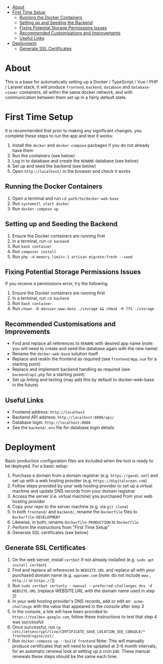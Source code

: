 - [About](#about)
- [First Time Setup](#first-time-setup)
  - [Running the Docker Containers](#running-the-docker-containers)
  - [Setting up and Seeding the Backend](#setting-up-and-seeding-the-backend)
  - [Fixing Potential Storage Permissions Issues](#fixing-potential-storage-permissions-issues)
  - [Recommended Customisations and Improvements](#recommended-customisations-and-improvements)
  - [Useful Links](#useful-links)
- [Deployment](#deployment)
  - [Generate SSL Certificates](#generate-ssl-certificates)

# About
This is a base for automatically setting up a Docker / TypeScript / Vue / PHP / Laravel stack. It will produce `frontend`, `backend`, `database` and `database-viewer` containers, all within the same docker network, and with communication between them set up in a fairly default state.

# First Time Setup
It is recommended that prior to making any significant changes, you complete these steps to run the app and test it works:
1) Install the `docker` and `docker-compose` packages if you do not already have them
2) Run the containers (see below)
3) Log in to database and create the `RENAME` database (see below) 
4) Set up and seed the backend (see below)
5) Open `http://localhost/` in the browser and check it works

## Running the Docker Containers
1) Open a terminal and run `cd path/to/docker-web-base`
2) Run `systemctl start docker`
3) Run `docker-compose up`

## Setting up and Seeding the Backend
1) Ensure the Docker containers are running first
2) In a terminal, run `cd backend`
3) Run `bash container`
4) Run `composer install` 
5) Run `php -d memory_limit=-1 artisan migrate:fresh --seed`

## Fixing Potential Storage Permissions Issues
If you receive a permissions error, try the following:
1) Ensure the Docker containers are running first
2) In a terminal, run `cd backend` 
3) Run `bash container`
4) Run `chown -R devuser:www-data ./storage && chmod -R 775 ./storage`

## Recommended Customisations and Improvements
- Find and replace all references to `RENAME` with desired app name (note: you will need to create and seed the database again with the new name)
- Rename the `docker-web-base` solution itself
- Replace and reskin the frontend as required (see `frontend/App.vue` for a starting point)
- Replace and implement backend handling as required (see `backend/api.php` for a starting point)
- Set up linting and testing (may add this by default to docker-web-base in the future)

## Useful Links
- Frontend address: `http://localhost`
- Backend API address: `http://localhost:8000/api/`
- Database login: `http://localhost:8080`
- See the `backend/.env` file for database login details

# Deployment
Basic production configuration files are included when the tool is ready to be deployed. For a basic setup:
1) Purchase a domain from a domain registrar (e.g. `https://gandi.net`) and set up with a web hosting provider (e.g. `https://digitalocean.com`)
2) Follow steps provided by your web hosting provider to set up a virtual machine and update DNS records from your domain registrar
3) Access the server (i.e. virtual machine) you purchased from your web hosting provider
4) Copy your repo to the server machine (e.g. via `git clone`)
5) In both `frontend/` and `backend/`, rename the `Dockerfile` files to `Dockerfile-DEVELOPMENT` 
6) Likewise, in both, rename `Dockerfile-PRODUCTION` to `Dockerfile`
7) Perform the instructions from "First Time Setup"
8) Generate SSL certificates (see below)

## Generate SSL Certificates
1) On the web server, install `certbot` if not already installed (e.g. `sudo apt install certbot`)  
2) Find and replace all references to `WEBSITE.URL` and replace all with your purchased domain name (e.g. `appname.com` [note: do not include `www.`, `http://` or `https://`])
3) Run `sudo certbot certonly --manual --preferred-challenges dns -d WEBSITE.URL` (replace WEBSITE.URL with the domain name used in step 2)
4) In your web hosting provider's DNS records, add or edit an `_acme-challenge` with the value that appeared in the console after step 3
5) In the console, a link will have been provided to `https://toolbox.google.com`, follow these instructions to test that step 4 was successful
6) Once successful, run `cp /etc/letsencrypt/live/CERTIFICATE_SAVE_LOCATION_SEE_CONSOLE/* frontend/nginx/ssl/`
7) Run `docker-compose up --build frontend`
Note: This will manually produce certificates that will need to be updated at 3-6 month intervals, for an automatic renewal look at setting up a cron job. These manual renewals these steps should be the same each time.










